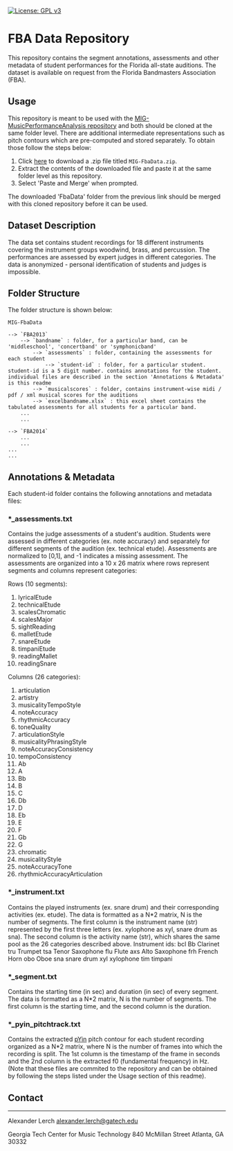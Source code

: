 [![License: GPL v3](https://img.shields.io/badge/License-GPL%20v3-blue.svg)](https://www.gnu.org/licenses/gpl-3.0)

# FBA Data Repository
This repository contains the segment annotations, assessments and other metadata of student performances for the Florida all-state auditions. The dataset is available on request from the Florida Bandmasters Association (FBA).

## Usage
This repository is meant to be used with the [MIG-MusicPerformanceAnalysis repository](https://github.com/GTCMT/MIG-MusicPerformanceAnalysis) and both should be cloned at the same folder level. 
There are additional intermediate representations such as pitch contours which are pre-computed and stored separately. To obtain those follow the steps below:
1. Click [here](https://gtvault-my.sharepoint.com/:u:/r/personal/alerch3_gatech_edu/Documents/FBA/FBAExamples.zip?csf=1&e=7KXbNf) to download a .zip file titled `MIG-FbaData.zip`.
2. Extract the contents of the downloaded file and paste it at the same folder level as this repository.
3. Select 'Paste and Merge' when prompted. 

The downloaded 'FbaData' folder from the previous link should be merged with this cloned repository before it can be used. 

## Dataset Description
The data set contains student recordings for 18 different instruments covering the instrument groups woodwind, brass, and percussion. The performances are assessed by expert judges in different categories. The data is anonymized - personal identification of students and judges is impossible.

## Folder Structure
The folder structure is shown below: 

`MIG-FbaData`

    --> `FBA2013` 
        --> `bandname` : folder, for a particular band, can be 'middleschool', 'concertband' or 'symphonicband'
            --> `assessments` : folder, containing the assessments for each student
                --> `student-id` : folder, for a particular student. student-id is a 5 digit number. contains annotations for the student. individual files are described in the section 'Annotations & Metadata' is this readme
            --> `musicalscores` : folder, contains instrument-wise midi / pdf / xml musical scores for the auditions
            --> `excelbandname.xlsx` : this excel sheet contains the tabulated assessments for all students for a particular band.
        ...
        ...
    
    --> `FBA2014`
        ...
        ...
    ...
    ...

## Annotations & Metadata
Each student-id folder contains the following annotations and metadata files:

### *_assessments.txt
Contains the judge assessments of a student's audition. Students were assessed in different categories (ex. note accuracy) and separately for different segments of the audition (ex. technical etude). Assessments are normalized to [0,1], and -1 indicates a missing assessment. The assessments are organized into a 10 x 26 matrix where rows represent segments and columns represent categories:

Rows (10 segments):
1. lyricalEtude
2. technicalEtude
3. scalesChromatic
4. scalesMajor
5. sightReading
6. malletEtude
7. snareEtude
8. timpaniEtude
9. readingMallet
10. readingSnare

Columns (26 categories):
1. articulation
2. artistry
3. musicalityTempoStyle
4. noteAccuracy
5. rhythmicAccuracy
6. toneQuality
7. articulationStyle
8. musicalityPhrasingStyle
9. noteAccuracyConsistency
10. tempoConsistency
11. Ab
12. A
13. Bb
14. B
15. C
16. Db
17. D
18. Eb
19. E
20. F
21. Gb
22. G
23. chromatic
24. musicalityStyle
25. noteAccuracyTone
26. rhythmicAccuracyArticulation

### *_instrument.txt
Contains the played instruments (ex. snare drum) and their corresponding activities (ex. etude). The data is formatted as a N*2 matrix, N is the number of segments. The first column is the instrument name (str) represented by the first three letters (ex. xylophone as xyl, snare drum as sna). The second column is the activity name (str), which shares the same pool as the 26 categories described above. 
Instrument ids:
bcl	Bb Clarinet
tru	Trumpet
tsa 	Tenor Saxophone
flu 	Flute
axs 	Alto Saxophone
frh	French Horn
obo 	Oboe
sna	snare drum
xyl	xylophone
tim	timpani

### *_segment.txt
Contains the starting time (in sec) and duration (in sec) of every segment. The data is formatted as a N*2 matrix, N is the number of segments. The first column is the starting time, and the second column is the duration. 

### *_pyin_pitchtrack.txt
Contains the extracted [pYin](https://code.soundsoftware.ac.uk/projects/pyin) pitch contour for each student recording organized as a N*2 matrix, where N is the number of frames into which the recording is split. The 1st column is the timestamp of the frame in seconds and the 2nd column is the extracted f0 (fundamental frequency) in Hz. (Note that these files are commited to the repository and can be obtained by following the steps listed under the Usage section of this readme).

## Contact
---
Alexander Lerch
alexander.lerch@gatech.edu

Georgia Tech Center for Music Technology
840 McMillan Street
Atlanta, GA 30332
